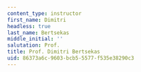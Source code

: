 ```yaml
---
content_type: instructor
first_name: Dimitri
headless: true
last_name: Bertsekas
middle_initial: ''
salutation: Prof.
title: Prof. Dimitri Bertsekas
uid: 86373a6c-9603-bcb5-5577-f535e38290c3
---
```

